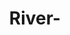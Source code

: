 ---
layout: blog
title: River-
category: blog
lat: 48.10752
lng: -123.15326
altitude: 41.51
image: https://s3-us-west-2.amazonaws.com/worldcup14/2014-07-12 16:16:16 PDT.jpg
---